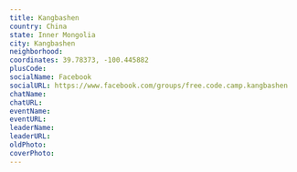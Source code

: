 ```yaml
---
title: Kangbashen
country: China
state: Inner Mongolia
city: Kangbashen
neighborhood: 
coordinates: 39.78373, -100.445882
plusCode:
socialName: Facebook
socialURL: https://www.facebook.com/groups/free.code.camp.kangbashen
chatName:
chatURL:
eventName:
eventURL:
leaderName:
leaderURL:
oldPhoto: 
coverPhoto:
---
```

